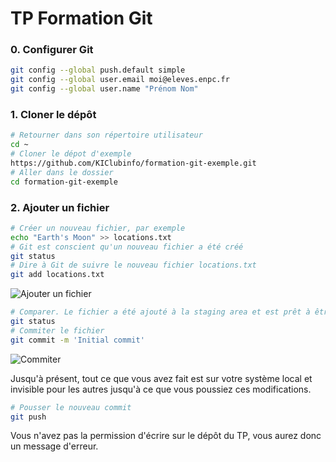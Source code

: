 TP Formation Git
================

### 0. Configurer Git
``` bash
git config --global push.default simple
git config --global user.email moi@eleves.enpc.fr
git config --global user.name "Prénom Nom"
```

### 1. Cloner le dépôt
``` bash
# Retourner dans son répertoire utilisateur
cd ~
# Cloner le dépot d'exemple
https://github.com/KIClubinfo/formation-git-exemple.git
# Aller dans le dossier
cd formation-git-exemple
```

### 2. Ajouter un fichier
``` bash
# Créer un nouveau fichier, par exemple
echo "Earth's Moon" >> locations.txt
# Git est conscient qu'un nouveau fichier a été créé
git status
# Dire à Git de suivre le nouveau fichier locations.txt
git add locations.txt
```

![Ajouter un fichier](https://www.atlassian.com/dam/jcr:dbf0c59f-848d-4814-bfd5-6b190a092963/03.svg)


``` bash
# Comparer. Le fichier a été ajouté à la staging area et est prêt à être commité
git status
# Commiter le fichier
git commit -m 'Initial commit'
```

![Commiter](https://www.atlassian.com/dam/jcr:d5f60ca0-b606-4e7c-b3a2-430165bc0672/04.svg)

Jusqu'à présent, tout ce que vous avez fait est sur votre système local et invisible pour les autres jusqu'à ce que vous poussiez ces modifications.

``` bash
# Pousser le nouveau commit
git push
```

Vous n'avez pas la permission d'écrire sur le dépôt du TP, vous aurez donc un message d'erreur.
